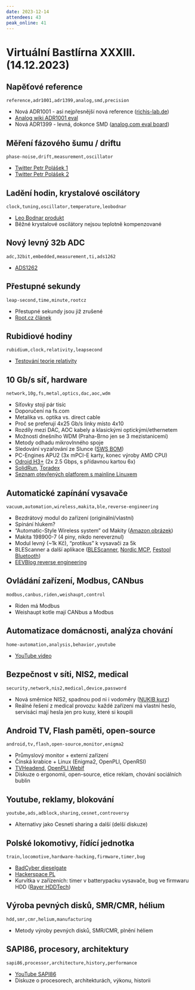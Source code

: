 ```yaml
---
date: 2023-12-14
attendees: 43
peak_online: 41
---
```


# Virtuální Bastlírna XXXIII. (14.12.2023)

## Napěťové reference
`reference,adr1001,adr1399,analog,smd,precision`
- Nová ADR1001 - asi nejpřesnější nová reference ([richis-lab.de](https://www.richis-lab.de/REF29.htm))
- [Analog wiki ADR1001 eval](https://wiki.analog.com/resources/eval/adr1001e-ebz)
- Nová ADR1399 - levná, dokonce SMD ([analog.com eval board](https://www.analog.com/en/design-center/evaluation-hardware-and-software/evaluation-boards-kits/eval-adr1399.html))

## Měření fázového šumu / driftu
`phase-noise,drift,measurement,oscillator`
- [Twitter Petr Polášek 1](https://twitter.com/polasek_petr/status/1734676643329745171)
- [Twitter Petr Polášek 2](https://twitter.com/polasek_petr/status/1733398286558474338)

## Ladění hodin, krystalové oscilátory
`clock,tuning,oscillator,temperature,leobodnar`
- [Leo Bodnar produkt](https://www.leobodnar.com/shop/index.php?main_page=product_info&products_id=301)
- Běžné krystalové oscilátory nejsou teplotně kompenzované

## Nový levný 32b ADC
`adc,32bit,embedded,measurement,ti,ads1262`
- [ADS1262](https://www.ti.com/product/ADS1262)

## Přestupné sekundy
`leap-second,time,minute,rootcz`
- Přestupné sekundy jsou již zrušené
- [Root.cz článek](https://www.root.cz/zpravicky/prestupne-sekundy-mohou-byt-nahrazeny-prestupnou-minutou-zato-mene-casto/)

## Rubidiové hodiny
`rubidium,clock,relativity,leapsecond`
- [Testování teorie relativity](http://leapsecond.com/great2005/tour/)

## 10 Gb/s síť, hardware
`network,10g,fs,metal,optics,dac,aoc,wdm`
- Síťovky stojí pár tisíc
- Doporučení na fs.com
- Metalika vs. optika vs. direct cable
- Proč se preferují 4x25 Gb/s linky místo 4x10
- Rozdíly mezi DAC, AOC kabely a klasickými optickými/ethernetem
- Možnosti dnešního WDM (Praha-Brno jen se 3 mezistanicemi)
- Metody odhadu mikrovlnného spoje
- Sledování vyzařování ze Slunce ([SWS BOM](https://www.sws.bom.gov.au/World_Data_Centre/1/10))
- PC-Engines APU2 (3x mPCI-E karty, konec výroby AMD CPU)
- [Odroid H3+](https://www.hardkernel.com/shop/odroid-h3-plus/) (2x 2.5 Gbps, s přídavnou kartou 6x)
- [SolidRun](https://www.solid-run.com/), [Toradex](https://www.toradex.com/)
- [Seznam otevřených platforem s mainline Linuxem](https://linuxgizmos.com/catalog-of-136-open-spec-community-backed-linux-sbcs-under-200/)

## Automatické zapínání vysavače
`vacuum,automation,wireless,makita,ble,reverse-engineering`
- Bezdrátový modul do zařízení (originální/vlastní)
- Spínání hlukem?
- “Automatic-Style Wireless system” od Makity ([Amazon obrázek](https://m.media-amazon.com/images/W/MEDIAX_792452-T1/images/I/71IVVdbOFXL._AC_SL1500_.jpg))
- Makita 198900-7 (4 piny, nikdo nereverznul)
- Modul levný (~1k Kč), “protikus” k vysavači za 5k
- BLEScanner a další aplikace ([BLEScanner](https://play.google.com/store/apps/details?id=com.macdom.ble.blescanner), [Nordic MCP](https://play.google.com/store/apps/details?id=no.nordicsemi.android.mcp&hl=en), [Festool Bluetooth](https://github.com/jenskueper/festool-ctl-sys-bluetooth))
- [EEVBlog reverse engineering](https://www.eevblog.com/forum/projects/makita-(jdm)-vacuum-remote-start/25/)

## Ovládání zařízení, Modbus, CANbus
`modbus,canbus,riden,weishaupt,control`
- Riden má Modbus
- Weishaupt kotle mají CANbus a Modbus

## Automatizace domácnosti, analýza chování
`home-automation,analysis,behavior,youtube`
- [YouTube video](https://youtu.be/Dv2FnyeD-VM?t=1136)

## Bezpečnost v síti, NIS2, medical
`security,network,nis2,medical,device,password`
- Nová směrnice NIS2, spadnou pod ni i vodoměry ([NUKIB kurz](https://osveta.nukib.cz/course/view.php?id=145))
- Reálné řešení z medical provozu: každé zařízení má vlastní heslo, servisáci mají hesla jen pro kusy, které si koupili

## Android TV, Flash paměti, open-source
`android,tv,flash,open-source,monitor,enigma2`
- Průmyslový monitor + externí zařízení
- Čínská krabice + Linux (Enigma2, OpenPLI, OpenRSI)
- [TVHeadend](https://tvheadend.org/), [OpenPLI Webif](https://wiki.openpli.org/Webif)
- Diskuze o ergonomii, open-source, etice reklam, chování sociálních bublin

## Youtube, reklamy, blokování
`youtube,ads,adblock,sharing,cesnet,controversy`
- Alternativy jako Cesnetí sharing a další (delší diskuze)

## Polské lokomotivy, řídící jednotka
`train,locomotive,hardware-hacking,firmware,timer,bug`
- [BadCyber dieselgate](https://badcyber.com/dieselgate-but-for-trains-some-heavyweight-hardware-hacking/)
- [Hackerspace PL](https://social.hackerspace.pl/@q3k/111528162462505087)
- Kurvítka v zařízeních: timer v batterypacku vysavače, bug ve firmwaru HDD ([Rayer HDDTech](http://rayer.g6.cz/hardware/hddtech.htm))

## Výroba pevných disků, SMR/CMR, hélium
`hdd,smr,cmr,helium,manufacturing`
- Metody výroby pevných disků, SMR/CMR, plnění héliem

## SAPI86, procesory, architektury
`sapi86,processor,architecture,history,performance`
- [YouTube SAPI86](https://www.youtube.com/watch?v=BSom6GEWrJQ&pp=ygUGc2FwaTg2)
- Diskuze o procesorech, architekturách, výkonu, historii
